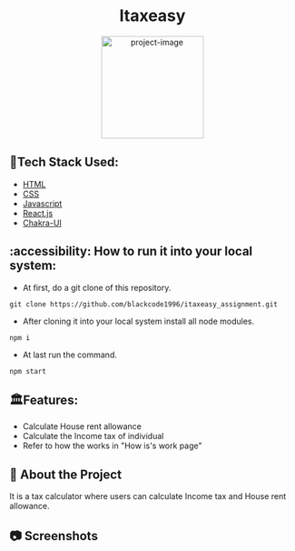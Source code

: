 <h1 align="center" id="title">Itaxeasy</h1>

<p align="center"><img src="https://itaxeasy.com/logo.svg" alt="project-image" width="180" height="180/"></p>

## :space_invader:Tech Stack Used:

  <ul>
    <li><a href="https://#/">HTML</a></li>
    <li><a href="https://#/">CSS</a></li>
    <li><a href="https://#/">Javascript</a></li>
    <li><a href="https://reactjs.org/">React.js</a></li>
    <li><a href="https://chakra-ui.com/">Chakra-UI</a></li>
  </ul>

## :accessibility: How to run it into your local system:

- At first, do a git clone of this repository.
```
git clone https://github.com/blackcode1996/itaxeasy_assignment.git
```
- After cloning it into your local system install all node modules.
```
npm i
```
- At last run the command.
```
npm start
```

## 🏛️Features:

- Calculate House rent allowance
- Calculate the Income tax of individual
- Refer to how the works in "How is's work page"

## :star2: About the Project

 It is a tax calculator where users can calculate Income tax and House rent allowance.

## :camera: Screenshots

